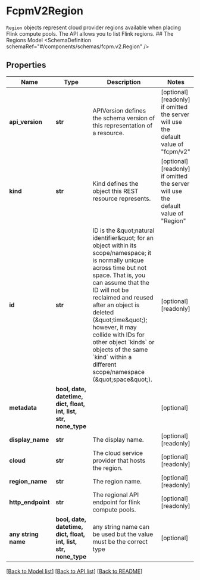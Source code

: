 # FcpmV2Region

`Region` objects represent cloud provider regions available when placing Flink compute pools. The API allows you to list Flink regions.   ## The Regions Model <SchemaDefinition schemaRef=\"#/components/schemas/fcpm.v2.Region\" />

## Properties
Name | Type | Description | Notes
------------ | ------------- | ------------- | -------------
**api_version** | **str** | APIVersion defines the schema version of this representation of a resource. | [optional] [readonly]  if omitted the server will use the default value of "fcpm/v2"
**kind** | **str** | Kind defines the object this REST resource represents. | [optional] [readonly]  if omitted the server will use the default value of "Region"
**id** | **str** | ID is the \&quot;natural identifier\&quot; for an object within its scope/namespace; it is normally unique across time but not space. That is, you can assume that the ID will not be reclaimed and reused after an object is deleted (\&quot;time\&quot;); however, it may collide with IDs for other object &#x60;kinds&#x60; or objects of the same &#x60;kind&#x60; within a different scope/namespace (\&quot;space\&quot;). | [optional] [readonly] 
**metadata** | **bool, date, datetime, dict, float, int, list, str, none_type** |  | [optional] 
**display_name** | **str** | The display name. | [optional] [readonly] 
**cloud** | **str** | The cloud service provider that hosts the region. | [optional] [readonly] 
**region_name** | **str** | The region name. | [optional] [readonly] 
**http_endpoint** | **str** | The regional API endpoint for flink compute pools. | [optional] [readonly] 
**any string name** | **bool, date, datetime, dict, float, int, list, str, none_type** | any string name can be used but the value must be the correct type | [optional]

[[Back to Model list]](../README.md#documentation-for-models) [[Back to API list]](../README.md#documentation-for-api-endpoints) [[Back to README]](../README.md)


